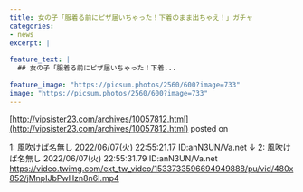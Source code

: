 ```yaml
---
title: 女の子「服着る前にピザ届いちゃった！下着のまま出ちゃえ！」ガチャ
categories:
- news
excerpt: |
  
feature_text: |
  ## 女の子「服着る前にピザ届いちゃった！下着...
  
feature_image: "https://picsum.photos/2560/600?image=733"
image: "https://picsum.photos/2560/600?image=733"
---
```


[http://vipsister23.com/archives/10057812.html](http://vipsister23.com/archives/10057812.html)
posted on 

<!--more-->

1: 風吹けば名無し 2022/06/07(火) 22:55:21.17 ID:anN3UN/Va.net ↓ 2: 風吹けば名無し 2022/06/07(火) 22:55:31.79 ID:anN3UN/Va.net https://video.twimg.com/ext_tw_video/1533733596694949888/pu/vid/480x852/jMnpIJbPwHzn8n6I.mp4
